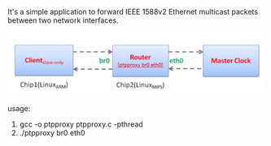 It's a simple application to forward IEEE 1588v2 Ethernet multicast packets between two network
interfaces.

![demo](screenshot1.jpg)

usage:

1. gcc -o ptpproxy ptpproxy.c  -pthread
2. ./ptpproxy br0 eth0
